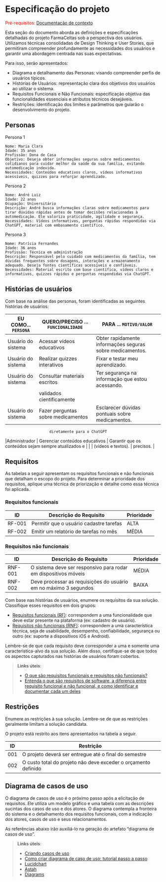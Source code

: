 # Especificação do projeto

<span style="color:red">Pré-requisitos: <a href="01-Contexto.md"> Documentação de contexto</a></span>

Esta seção do documento aborda as definições e especificações detalhadas do projeto FarmaCeltas sob a perspectiva dos usuários. Utilizamos técnicas consolidadas de Design Thinking e User Stories, que permitiram compreender profundamente as necessidades dos usuários e garantir uma abordagem centrada nas suas expectativas.

Para isso, serão apresentados:

   - Diagrama e detalhamento das Personas: visando compreender perfis de usuários típicos.
   - Histórias de Usuários: representação clara dos objetivos dos usuários ao utilizar o sistema.
   - Requisitos Funcionais e Não Funcionais: especificação objetiva das funcionalidades essenciais e atributos técnicos desejáveis.
   - Restrições: identificação dos limites e parâmetros que guiarão o desenvolvimento do projeto.

## Personas
Persona 1

    Nome: Maria Clara
    Idade: 35 anos
    Profissão: Dona de Casa
    Objetivo: Deseja obter informações seguras sobre medicamentos cotidianos para cuidar melhor da saúde da sua família, evitando automedicação indevida.
    Necessidades: Conteúdos educativos claros, vídeos informativos acessíveis, quizzes para reforçar aprendizado.

Persona 2

    Nome: André Luiz
    Idade: 22 anos
    Ocupação: Universitário
    Descrição: André busca informações claras sobre medicamentos para tirar dúvidas rápidas antes de tomar decisões relacionadas à automedicação. Ele valoriza praticidade, agilidade e segurança.
    Necessidades: Vídeos informativos, perguntas rápidas respondidas via ChatGPT, material com embasamento científico.

Persona 3

    Nome: Patrícia Fernandes
    Idade: 36 anos
    Profissão: Técnica em administração
    Descrição: Responsável pelo cuidado com medicamentos da família, tem dúvidas frequentes sobre dosagens, interações e armazenamento adequado. Deseja fontes científicas acessíveis e confiáveis.
    Necessidades: Material escrito com base científica, vídeos claros e informativos, quizzes rápidos e perguntas respondidas via ChatGPT.

## Histórias de usuários

Com base na análise das personas, foram identificadas as seguintes histórias de usuários:

|EU COMO... `PERSONA`| QUERO/PRECISO ... `FUNCIONALIDADE` |PARA ... `MOTIVO/VALOR`                                    |
|--------------------|------------------------------------|-----------------------------------------------------------|
|Usuário do sistema  | Acessar vídeos educativos          | Obter rapidamente informações seguras sobre medicamentos. |
|Usuário do sistema  | Realizar quizzes interativos       | Fixar e testar meu aprendizado.                           |   
|Usuário do sistema  | Consultar materiais escritos       | Ter segurança na informação que estou acessando.          |   
|                    | validados cientificamente          |                                                           |
|Usuário do sistema  | Fazer perguntas sobre medicamentos | Esclarecer dúvidas pontuais sobre medicamentos.           |
                        diretamente para o ChatGPT                                                                  
|Administrador       | Gerenciar conteúdos educativos     | Garantir que os conteúdos sejam sempre atualizados e      |
|                    | (vídeos e textos).                 | precisos.                                                 |      

## Requisitos

As tabelas a seguir apresentam os requisitos funcionais e não funcionais que detalham o escopo do projeto. Para determinar a prioridade dos requisitos, aplique uma técnica de priorização e detalhe como essa técnica foi aplicada.

### Requisitos funcionais

|ID    | Descrição do Requisito  | Prioridade |
|------|-----------------------------------------|----|
|RF-001| Permitir que o usuário cadastre tarefas | ALTA | 
|RF-002| Emitir um relatório de tarefas no mês   | MÉDIA |

### Requisitos não funcionais

|ID     | Descrição do Requisito  |Prioridade |
|-------|-------------------------|----|
|RNF-001| O sistema deve ser responsivo para rodar em dispositivos móveis | MÉDIA | 
|RNF-002| Deve processar as requisições do usuário em no máximo 3 segundos |  BAIXA | 

Com base nas histórias de usuários, enumere os requisitos da sua solução. Classifique esses requisitos em dois grupos:

- [Requisitos funcionais
 (RF)](https://pt.wikipedia.org/wiki/Requisito_funcional):
 correspondem a uma funcionalidade que deve estar presente na
  plataforma (ex: cadastro de usuário).
- [Requisitos não funcionais
  (RNF)](https://pt.wikipedia.org/wiki/Requisito_n%C3%A3o_funcional):
  correspondem a uma característica técnica, seja de usabilidade,
  desempenho, confiabilidade, segurança ou outro (ex: suporte a
  dispositivos iOS e Android).

Lembre-se de que cada requisito deve corresponder a uma e somente uma característica-alvo da sua solução. Além disso, certifique-se de que todos os aspectos capturados nas histórias de usuários foram cobertos.

> **Links úteis**:
> - [O que são requisitos funcionais e requisitos não funcionais?](https://codificar.com.br/requisitos-funcionais-nao-funcionais/)
> - [Entenda o que são requisitos de software, a diferença entre requisito funcional e não funcional, e como identificar e documentar cada um deles](https://analisederequisitos.com.br/requisitos-funcionais-e-requisitos-nao-funcionais-o-que-sao/)

## Restrições

Enumere as restrições à sua solução. Lembre-se de que as restrições geralmente limitam a solução candidata.

O projeto está restrito aos itens apresentados na tabela a seguir.

|ID| Restrição                                             |
|--|-------------------------------------------------------|
|001| O projeto deverá ser entregue até o final do semestre |
|002| O custo total do projeto não deve exceder o orçamento definido       |

## Diagrama de casos de uso

O diagrama de casos de uso é o próximo passo após a elicitação de requisitos. Ele utiliza um modelo gráfico e uma tabela com as descrições sucintas dos casos de uso e dos atores. O diagrama contempla a fronteira do sistema e o detalhamento dos requisitos funcionais, com a indicação dos atores, casos de uso e seus relacionamentos.

As referências abaixo irão auxiliá-lo na geração do artefato “diagrama de casos de uso”.

> **Links úteis**:
> - [Criando casos de uso](https://www.ibm.com/docs/pt-br/engineering-lifecycle-management-suite/design-rhapsody/10.0?topic=cases-creating-use)
> - [Como criar diagrama de caso de uso: tutorial passo a passo](https://gitmind.com/pt/fazer-diagrama-de-caso-uso.html/)
> - [Lucidchart](https://www.lucidchart.com/)
> - [Astah](https://astah.net/)
> - [Diagrams](https://app.diagrams.net/)
